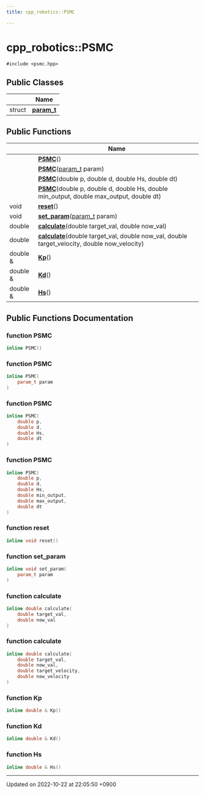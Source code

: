 ```yaml
---
title: cpp_robotics::PSMC

---
```


# cpp_robotics::PSMC






`#include <psmc.hpp>`

## Public Classes

|                | Name           |
| -------------- | -------------- |
| struct | **[param_t](/cpp_robotics/doxybook/Classes/structcpp__robotics_1_1PSMC_1_1param__t/)**  |

## Public Functions

|                | Name           |
| -------------- | -------------- |
| | **[PSMC](/cpp_robotics/doxybook/Classes/classcpp__robotics_1_1PSMC/#function-psmc)**() |
| | **[PSMC](/cpp_robotics/doxybook/Classes/classcpp__robotics_1_1PSMC/#function-psmc)**([param_t](/cpp_robotics/doxybook/Classes/structcpp__robotics_1_1PSMC_1_1param__t/) param) |
| | **[PSMC](/cpp_robotics/doxybook/Classes/classcpp__robotics_1_1PSMC/#function-psmc)**(double p, double d, double Hs, double dt) |
| | **[PSMC](/cpp_robotics/doxybook/Classes/classcpp__robotics_1_1PSMC/#function-psmc)**(double p, double d, double Hs, double min_output, double max_output, double dt) |
| void | **[reset](/cpp_robotics/doxybook/Classes/classcpp__robotics_1_1PSMC/#function-reset)**() |
| void | **[set_param](/cpp_robotics/doxybook/Classes/classcpp__robotics_1_1PSMC/#function-set-param)**([param_t](/cpp_robotics/doxybook/Classes/structcpp__robotics_1_1PSMC_1_1param__t/) param) |
| double | **[calculate](/cpp_robotics/doxybook/Classes/classcpp__robotics_1_1PSMC/#function-calculate)**(double target_val, double now_val) |
| double | **[calculate](/cpp_robotics/doxybook/Classes/classcpp__robotics_1_1PSMC/#function-calculate)**(double target_val, double now_val, double target_velocity, double now_velocity) |
| double & | **[Kp](/cpp_robotics/doxybook/Classes/classcpp__robotics_1_1PSMC/#function-kp)**() |
| double & | **[Kd](/cpp_robotics/doxybook/Classes/classcpp__robotics_1_1PSMC/#function-kd)**() |
| double & | **[Hs](/cpp_robotics/doxybook/Classes/classcpp__robotics_1_1PSMC/#function-hs)**() |

## Public Functions Documentation

### function PSMC

```cpp
inline PSMC()
```


### function PSMC

```cpp
inline PSMC(
    param_t param
)
```


### function PSMC

```cpp
inline PSMC(
    double p,
    double d,
    double Hs,
    double dt
)
```


### function PSMC

```cpp
inline PSMC(
    double p,
    double d,
    double Hs,
    double min_output,
    double max_output,
    double dt
)
```


### function reset

```cpp
inline void reset()
```


### function set_param

```cpp
inline void set_param(
    param_t param
)
```


### function calculate

```cpp
inline double calculate(
    double target_val,
    double now_val
)
```


### function calculate

```cpp
inline double calculate(
    double target_val,
    double now_val,
    double target_velocity,
    double now_velocity
)
```


### function Kp

```cpp
inline double & Kp()
```


### function Kd

```cpp
inline double & Kd()
```


### function Hs

```cpp
inline double & Hs()
```


-------------------------------

Updated on 2022-10-22 at 22:05:50 +0900